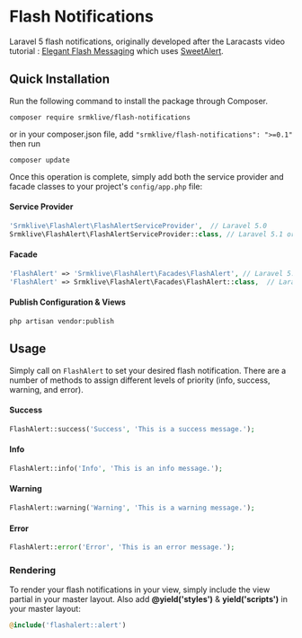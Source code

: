 Flash Notifications
===================

Laravel 5 flash notifications, originally developed after the Laracasts video tutorial : [Elegant Flash Messaging](https://laracasts.com/series/build-project-flyer-with-me/episodes/9) which uses [SweetAlert](http://t4t5.github.io/sweetalert/).

Quick Installation
------------------
Run the following command to install the package through Composer.
```
composer require srmklive/flash-notifications
```

or in your composer.json file, add `"srmklive/flash-notifications": ">=0.1"` then run
```
composer update
```

Once this operation is complete, simply add both the service provider and facade classes to your project's `config/app.php` file:

#### Service Provider
```php
'Srmklive\FlashAlert\FlashAlertServiceProvider',  // Laravel 5.0
Srmklive\FlashAlert\FlashAlertServiceProvider::class, // Laravel 5.1 or greater
```

#### Facade
```php
'FlashAlert' => 'Srmklive\FlashAlert\Facades\FlashAlert', // Laravel 5.0
'FlashAlert' => Srmklive\FlashAlert\Facades\FlashAlert::class,  // Laravel 5.1 or greater
```

#### Publish Configuration & Views
```
php artisan vendor:publish
```

Usage
-----
Simply call on `FlashAlert` to set your desired flash notification. There are a number of methods to assign different levels of priority (info, success, warning, and error).

#### Success

```php
FlashAlert::success('Success', 'This is a success message.');
```

#### Info

```php
FlashAlert::info('Info', 'This is an info message.');
```

#### Warning

```php
FlashAlert::warning('Warning', 'This is a warning message.');
```

#### Error

```php
FlashAlert::error('Error', 'This is an error message.');
```

### Rendering
To render your flash notifications in your view, simply include the view partial in your master layout. Also add **@yield('styles')** & **yield('scripts')** in your master layout:

```php
@include('flashalert::alert')
```
